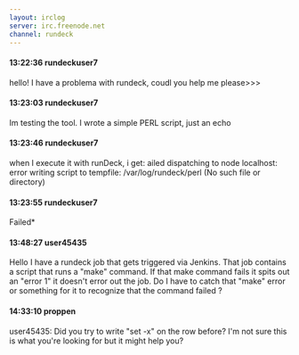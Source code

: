 ```yaml
---
layout: irclog
server: irc.freenode.net
channel: rundeck
---
```


#### 13:22:36 rundeckuser7
 hello! I have a problema with rundeck, coudl you help me please>>>
#### 13:23:03 rundeckuser7
 Im testing the tool. I wrote a simple PERL script, just an echo
#### 13:23:46 rundeckuser7
 when I execute it with runDeck, i get: ailed dispatching to node localhost: error writing script to tempfile: /var/log/rundeck/perl (No such file or directory)
#### 13:23:55 rundeckuser7
 Failed*
#### 13:48:27 user45435
 Hello I have a rundeck job that gets triggered via Jenkins. That job contains a script that runs a "make" command. If that make command fails it spits out an "error 1" it doesn't error out the job. Do I have to catch that "make" error or something for it to recognize that the command failed ? 
#### 14:33:10 proppen
 user45435: Did you try to write "set -x" on the row before? I'm not sure this is what you're looking for but it might help you?
